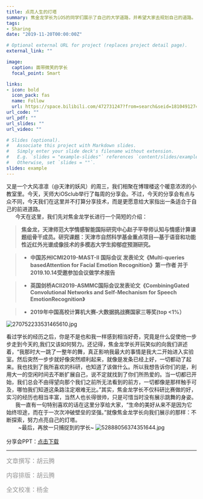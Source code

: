 ```yaml
---
title: 点亮人生的灯塔
summary: 焦金龙学长为iOS的同学们展示了自己的大学道路，并希望大家去规划自己的道路。
tags:
- Sharing
date: "2019-11-20T00:00:00Z"

# Optional external URL for project (replaces project detail page).
external_link: ""

image:
  caption: 面带微笑的学长
  focal_point: Smart

links:
- icon: bold
  icon_pack: fas
  name: Follow
  url: https://space.bilibili.com/472731247?from=search&seid=18104912749018562379
url_code: ""
url_pdf: ""
url_slides: ""
url_video: ""

# Slides (optional).
#   Associate this project with Markdown slides.
#   Simply enter your slide deck's filename without extension.
#   E.g. `slides = "example-slides"` references `content/slides/example-slides.md`.
#   Otherwise, set `slides = ""`.
slides: example
---
```


又是一个大风凛凛（@天津的妖风）的周三，我们相聚在博理楼这个暖意浓浓的小教室里。今天，天师大iOSclub举行了每周的分享会。不过，今天的分享会有点与众不同，今天我们在这里并不打算分享技术，而是更愿意给大家指出一条适合于自己的前进道路。<br />      今天在这里，我们先对焦金龙学长进行一个简短的介绍：

>**焦金龙，天津师范大学情感智能国际研究中心赵子平导师认知与情感计算课题组骨干成员。研究课题：天津市自然科学基金重点项目—基于语音和功能性近红外光谱成像技术的多模态大学生抑郁症预测研究。**

>- **中国苏州ICMI2019-MAST-II 国际会议 发表论文《Multi-queries basedAttention for Facial Emotion Recognition》第一作者 并于2019.10.14受邀参加会议做学术报告**

>- **英国剑桥ACII2019-ASMMC国际会议发表论文《CombiningGated Convolutional Networks and Self-Mechanism for Speech EmotionRecognition》**

>- **2019年中国高校计算机大赛-大数据挑战赛国家三等奖(top <1%）**

![270752233531465610.jpg](https://cdn.nlark.com/yuque/0/2019/jpeg/623249/1575212134991-1133b854-e093-4c7e-a10e-ab0640aa3cf0.jpeg#align=left&display=inline&height=3000&name=270752233531465610.jpg&originHeight=3000&originWidth=4000&size=3866423&status=done&style=none&width=4000)      

看过学长的经历之后，你是不是也和我一样感到相当好奇，究竟是什么促使他一步步走到今天的,我们又该如何努力。还记得，焦金龙学长开玩笑似的向我们讲述着，“我那时大一跳了一整年的舞，真正影响我最大的事情是我大二开始进入实验室。然后突然一步步就好像突然顺利起来，就像是发条已经上好，一切都动了起来。我也找到了我所喜欢的科研，也知道了该做什么。所以我想告诉你们的是，利用大一的空闲时间去不断扩展自己，说不定就找到了你们所热爱的。当一切都已开始，我们总会不由得望向那个我们之前所无法看到的前方，一切都像是那样触手可及，哪怕我们知道这条路注定艰难无比。”其实，焦金龙学长不仅科研比赛做的好，实习的经历也相当丰富，当然人也长得很帅，只是可惜当时没有展示跳舞的身姿。<br />      我一直有一句特别喜欢的话在这里分享给大家，“生命的美好从来不是因为它始终坦途，而在于一次次冲破壁垒的坚强。”就像焦金龙学长向我们展示的那样：不断探索，努力点亮自己的灯塔。<br />        ~最后，再放一只捕捉到的学长~
![52888056374351644.jpg](https://cdn.nlark.com/yuque/0/2019/jpeg/623249/1575031157665-2ec3741d-cc29-4544-a069-2f2a111b0027.jpeg#align=left&display=inline&height=1080&name=52888056374351644.jpg&originHeight=1080&originWidth=1440&size=87256&status=done&style=none&width=1440)<br />
<br />分享会PPT：[点击下载](https://www.yuque.com/tjnu-ios-club/flies/50265)

---

<span style="color:#949494;font-size:16px">文章撰写：胡云腾</span>

<span style="color:#949494;font-size:16px">内容排版：胡云腾</span>

<span style="color:#949494;font-size:16px">全文校准：杨金</span>

